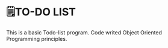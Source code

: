 # 🗒️TO-DO LIST
This is a basic Todo-list program. Code writed Object Oriented Programming principles.
